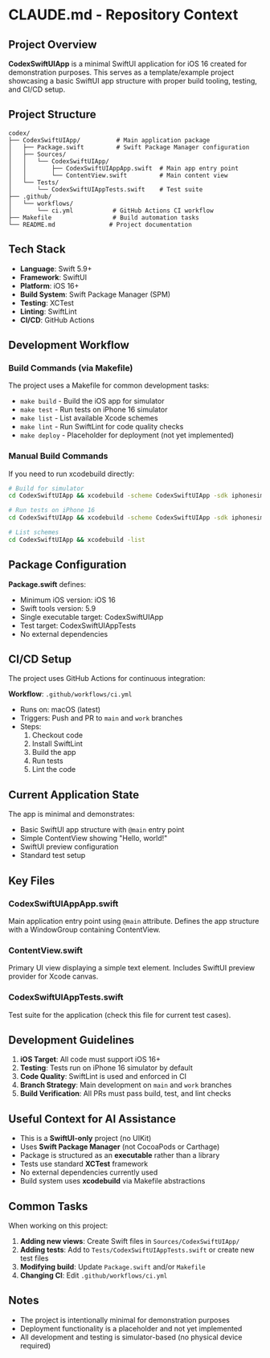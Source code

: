 # CLAUDE.md - Repository Context

## Project Overview

**CodexSwiftUIApp** is a minimal SwiftUI application for iOS 16 created for demonstration purposes. This serves as a template/example project showcasing a basic SwiftUI app structure with proper build tooling, testing, and CI/CD setup.

## Project Structure

```
codex/
├── CodexSwiftUIApp/          # Main application package
│   ├── Package.swift         # Swift Package Manager configuration
│   ├── Sources/
│   │   └── CodexSwiftUIApp/
│   │       ├── CodexSwiftUIAppApp.swift  # Main app entry point
│   │       └── ContentView.swift         # Main content view
│   └── Tests/
│       └── CodexSwiftUIAppTests.swift    # Test suite
├── .github/
│   └── workflows/
│       └── ci.yml           # GitHub Actions CI workflow
├── Makefile                 # Build automation tasks
└── README.md               # Project documentation
```

## Tech Stack

- **Language**: Swift 5.9+
- **Framework**: SwiftUI
- **Platform**: iOS 16+
- **Build System**: Swift Package Manager (SPM)
- **Testing**: XCTest
- **Linting**: SwiftLint
- **CI/CD**: GitHub Actions

## Development Workflow

### Build Commands (via Makefile)

The project uses a Makefile for common development tasks:

- `make build` - Build the iOS app for simulator
- `make test` - Run tests on iPhone 16 simulator
- `make list` - List available Xcode schemes
- `make lint` - Run SwiftLint for code quality checks
- `make deploy` - Placeholder for deployment (not yet implemented)

### Manual Build Commands

If you need to run xcodebuild directly:

```bash
# Build for simulator
cd CodexSwiftUIApp && xcodebuild -scheme CodexSwiftUIApp -sdk iphonesimulator -destination 'generic/platform=iOS' build

# Run tests on iPhone 16
cd CodexSwiftUIApp && xcodebuild -scheme CodexSwiftUIApp -sdk iphonesimulator -destination 'platform=iOS Simulator,name=iPhone 16' test

# List schemes
cd CodexSwiftUIApp && xcodebuild -list
```

## Package Configuration

**Package.swift** defines:
- Minimum iOS version: iOS 16
- Swift tools version: 5.9
- Single executable target: CodexSwiftUIApp
- Test target: CodexSwiftUIAppTests
- No external dependencies

## CI/CD Setup

The project uses GitHub Actions for continuous integration:

**Workflow**: `.github/workflows/ci.yml`
- Runs on: macOS (latest)
- Triggers: Push and PR to `main` and `work` branches
- Steps:
  1. Checkout code
  2. Install SwiftLint
  3. Build the app
  4. Run tests
  5. Lint the code

## Current Application State

The app is minimal and demonstrates:
- Basic SwiftUI app structure with `@main` entry point
- Simple ContentView showing "Hello, world!"
- SwiftUI preview configuration
- Standard test setup

## Key Files

### CodexSwiftUIAppApp.swift
Main application entry point using `@main` attribute. Defines the app structure with a WindowGroup containing ContentView.

### ContentView.swift
Primary UI view displaying a simple text element. Includes SwiftUI preview provider for Xcode canvas.

### CodexSwiftUIAppTests.swift
Test suite for the application (check this file for current test cases).

## Development Guidelines

1. **iOS Target**: All code must support iOS 16+
2. **Testing**: Tests run on iPhone 16 simulator by default
3. **Code Quality**: SwiftLint is used and enforced in CI
4. **Branch Strategy**: Main development on `main` and `work` branches
5. **Build Verification**: All PRs must pass build, test, and lint checks

## Useful Context for AI Assistance

- This is a **SwiftUI-only** project (no UIKit)
- Uses **Swift Package Manager** (not CocoaPods or Carthage)
- Package is structured as an **executable** rather than a library
- Tests use standard **XCTest** framework
- No external dependencies currently used
- Build system uses **xcodebuild** via Makefile abstractions

## Common Tasks

When working on this project:

1. **Adding new views**: Create Swift files in `Sources/CodexSwiftUIApp/`
2. **Adding tests**: Add to `Tests/CodexSwiftUIAppTests.swift` or create new test files
3. **Modifying build**: Update `Package.swift` and/or `Makefile`
4. **Changing CI**: Edit `.github/workflows/ci.yml`

## Notes

- The project is intentionally minimal for demonstration purposes
- Deployment functionality is a placeholder and not yet implemented
- All development and testing is simulator-based (no physical device required)
